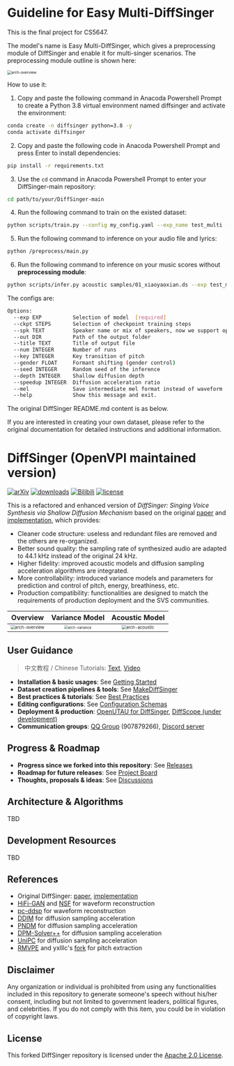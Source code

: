 # Guideline for Easy Multi-DiffSinger

This is the final project for CS5647.

The model's name is Easy Multi-DiffSinger, which gives a preprocessing module of DiffSinger and enable it for multi-singer scenarios. The preprocessing module outline is shown here:

<img src="https://i.ibb.co/HB6XKbs/Screenshot-2023-11-01-at-12-49-21-AM.png" alt="arch-overview" style="zoom: 60%;" />

How to use it:

1. Copy and paste the following command in Anacoda Powershell Prompt to create a Python 3.8 virtual environment named diffsinger and activate the environment:

```bash
conda create -n diffsinger python=3.8 -y
conda activate diffsinger
```

2. Copy and paste the following code in Anacoda Powershell Prompt and press Enter to install dependencies:

```bash
pip install -r requirements.txt
```

3. Use the `cd` command in Anacoda Powershell Prompt to enter your DiffSinger-main repository:

```bash
cd path/to/your/DiffSinger-main
```

4. Run the following command to train on the existed dataset:

```bash
python scripts/train.py --config my_config.yaml --exp_name test_multi --reset
```

5. Run the following command to inference on your audio file and lyrics:

```bash
python /preprocess/main.py 
```

6. Run the following command to inference on your music scores without **preprocessing module**:

```bash
python scripts/infer.py acoustic samples/01_xiaoyaoxian.ds --exp test_multi --spk opencpop --out zaijian/xiaoyaoxian
```

The configs are:

```bash
Options:
  --exp EXP          Selection of model  [required]
  --ckpt STEPS       Selection of checkpoint training steps
  --spk TEXT         Speaker name or mix of speakers, now we support opencpop, man1 and man2
  --out DIR          Path of the output folder
  --title TEXT       Title of output file
  --num INTEGER      Number of runs
  --key INTEGER      Key transition of pitch
  --gender FLOAT     Formant shifting (gender control)
  --seed INTEGER     Random seed of the inference
  --depth INTEGER    Shallow diffusion depth
  --speedup INTEGER  Diffusion acceleration ratio
  --mel              Save intermediate mel format instead of waveform
  --help             Show this message and exit.
```

The original DiffSinger README.md content is as below.

If you are interested in creating your own dataset, please refer to the original documentation for detailed instructions and additional information.

# DiffSinger (OpenVPI maintained version)

[![arXiv](https://img.shields.io/badge/arXiv-Paper-<COLOR>.svg)](https://arxiv.org/abs/2105.02446)
[![downloads](https://img.shields.io/github/downloads/openvpi/DiffSinger/total.svg)](https://github.com/openvpi/DiffSinger/releases)
[![Bilibili](https://img.shields.io/badge/Bilibili-Demo-blue)](https://www.bilibili.com/video/BV1be411N7JA/)
[![license](https://img.shields.io/badge/License-Apache%202.0-blue.svg)](https://github.com/openvpi/DiffSinger/blob/main/LICENSE)

This is a refactored and enhanced version of _DiffSinger: Singing Voice Synthesis via Shallow Diffusion Mechanism_ based on the original [paper](https://arxiv.org/abs/2105.02446) and [implementation](https://github.com/MoonInTheRiver/DiffSinger), which provides:

- Cleaner code structure: useless and redundant files are removed and the others are re-organized.
- Better sound quality: the sampling rate of synthesized audio are adapted to 44.1 kHz instead of the original 24 kHz.
- Higher fidelity: improved acoustic models and diffusion sampling acceleration algorithms are integrated.
- More controllability: introduced variance models and parameters for prediction and control of pitch, energy, breathiness, etc.
- Production compatibility: functionalities are designed to match the requirements of production deployment and the SVS communities.

|                                       Overview                                        |                                    Variance Model                                     |                                    Acoustic Model                                     |
|:-------------------------------------------------------------------------------------:|:-------------------------------------------------------------------------------------:|:-------------------------------------------------------------------------------------:|
| <img src="docs/resources/arch-overview.jpg" alt="arch-overview" style="zoom: 60%;" /> | <img src="docs/resources/arch-variance.jpg" alt="arch-variance" style="zoom: 50%;" /> | <img src="docs/resources/arch-acoustic.jpg" alt="arch-acoustic" style="zoom: 60%;" /> |

## User Guidance

> 中文教程 / Chinese Tutorials: [Text](https://openvpi-docs.feishu.cn/wiki/KmBFwoYDEixrS4kHcTAcajPinPe), [Video](https://space.bilibili.com/179281251/channel/collectiondetail?sid=1747910)

- **Installation & basic usages**: See [Getting Started](docs/GettingStarted.md)
- **Dataset creation pipelines & tools**: See [MakeDiffSinger](https://github.com/openvpi/MakeDiffSinger)
- **Best practices & tutorials**: See [Best Practices](docs/BestPractices.md)
- **Editing configurations**: See [Configuration Schemas](docs/ConfigurationSchemas.md)
- **Deployment & production**: [OpenUTAU for DiffSinger](https://github.com/xunmengshe/OpenUtau), [DiffScope (under development)](https://github.com/SineStriker/qsynthesis-revenge)
- **Communication groups**: [QQ Group](http://qm.qq.com/cgi-bin/qm/qr?_wv=1027&k=fibG_dxuPW5maUJwe9_ya5-zFcIwaoOR&authKey=ZgLCG5EqQVUGCID1nfKei8tCnlQHAmD9koxebFXv5WfUchhLwWxb52o1pimNai5A&noverify=0&group_code=907879266) (907879266), [Discord server](https://discord.gg/wwbu2JUMjj)

## Progress & Roadmap

- **Progress since we forked into this repository**: See [Releases](https://github.com/openvpi/DiffSinger/releases)
- **Roadmap for future releases**: See [Project Board](https://github.com/orgs/openvpi/projects/1)
- **Thoughts, proposals & ideas**: See [Discussions](https://github.com/openvpi/DiffSinger/discussions)

## Architecture & Algorithms

TBD

## Development Resources

TBD

## References

- Original DiffSinger: [paper](https://arxiv.org/abs/2105.02446), [implementation](https://github.com/MoonInTheRiver/DiffSinger)
- [HiFi-GAN](https://github.com/jik876/hifi-gan) and [NSF](https://github.com/nii-yamagishilab/project-NN-Pytorch-scripts/tree/master/project/01-nsf) for waveform reconstruction
- [pc-ddsp](https://github.com/yxlllc/pc-ddsp) for waveform reconstruction
- [DDIM](https://arxiv.org/abs/2010.02502) for diffusion sampling acceleration
- [PNDM](https://arxiv.org/abs/2202.09778) for diffusion sampling acceleration
- [DPM-Solver++](https://github.com/LuChengTHU/dpm-solver) for diffusion sampling acceleration
- [UniPC](https://github.com/wl-zhao/UniPC) for diffusion sampling acceleration
- [RMVPE](https://github.com/Dream-High/RMVPE) and yxlllc's [fork](https://github.com/yxlllc/RMVPE) for pitch extraction

## Disclaimer

Any organization or individual is prohibited from using any functionalities included in this repository to generate someone's speech without his/her consent, including but not limited to government leaders, political figures, and celebrities. If you do not comply with this item, you could be in violation of copyright laws.

## License

This forked DiffSinger repository is licensed under the [Apache 2.0 License](LICENSE).

